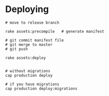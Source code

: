 



# Deploying

    # move to release branch
    
    rake assets:precompile   # generate manifest
    
    # git commit manifest file
    # git merge to master
    # git push
    
    rake assets:deploy


    # without migrations
    cap production deploy

    # if you have migrations
    cap production deploy:migrations
